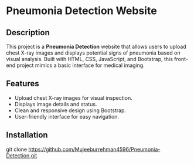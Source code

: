 # Pneumonia Detection Website

## Description
This project is a **Pneumonia Detection** website that allows users to upload chest X-ray images and displays potential signs of pneumonia based on visual analysis. Built with HTML, CSS, JavaScript, and Bootstrap, this front-end project mimics a basic interface for medical imaging.

## Features
- Upload chest X-ray images for visual inspection.
- Displays image details and status.
- Clean and responsive design using Bootstrap.
- User-friendly interface for easy navigation.

## Installation

   git clone https://github.com/Mujeeburrehman4596/Pneumonia-Detection.git

